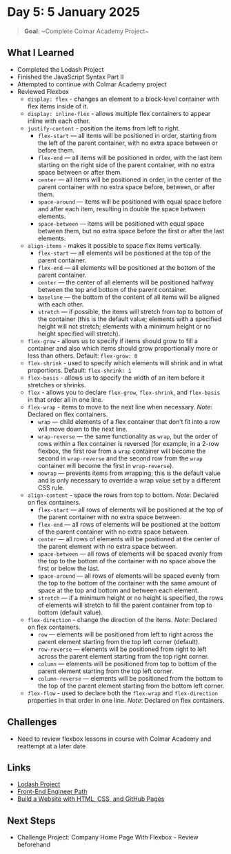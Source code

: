 # Day 5: 5 January 2025

> **Goal**: ~Complete Colmar Academy Project~

## What I Learned

- Completed the Lodash Project
- Finished the JavaScript Syntax Part II
- Attempted to continue with Colmar Academy project
- Reviewed Flexbox
    - `display: flex` - changes an element to a block-level container with flex items inside of it.
    - `display: inline-flex` - allows multiple flex containers to appear inline with each other.
    - `justify-content` - position the items from left to right.
        - `flex-start` — all items will be positioned in order, starting from the left of the parent container, with no extra space between or before them.
        - `flex-end` — all items will be positioned in order, with the last item starting on the right side of the parent container, with no extra space between or after them.
        - `center` — all items will be positioned in order, in the center of the parent container with no extra space before, between, or after them.
        - `space-around` — items will be positioned with equal space before and after each item, resulting in double the space between elements.
        - `space-between` — items will be positioned with equal space between them, but no extra space before the first or after the last elements.
    - `align-items` - makes it possible to space flex items vertically.
        - `flex-start` — all elements will be positioned at the top of the parent container.
        - `flex-end` — all elements will be positioned at the bottom of the parent container.
        - `center` — the center of all elements will be positioned halfway between the top and bottom of the parent container.
        - `baseline` — the bottom of the content of all items will be aligned with each other.
        - `stretch` — if possible, the items will stretch from top to bottom of the container (this is the default value; elements with a specified height will not stretch; elements with a minimum height or no height specified will stretch).
    - `flex-grow` - allows us to specify if items should grow to fill a container and also which items should grow proportionally more or less than others. Default: `flex-grow: 0`
    - `flex-shrink` - used to specify which elements will shrink and in what proportions. Default: `flex-shrink: 1`
    - `flex-basis` - allows us to specify the width of an item before it stretches or shrinks.
    - `flex` - allows you to declare `flex-grow`, `flex-shrink`, and `flex-basis` in that order all in one line.
    - `flex-wrap` - items to move to the next line when necessary. _Note_: Declared on flex containers.
        - `wrap` — child elements of a flex container that don’t fit into a row will move down to the next line.
        - `wrap-reverse` — the same functionality as `wrap`, but the order of rows within a flex container is reversed (for example, in a 2-row flexbox, the first row from a `wrap` container will become the second in `wrap-reverse` and the second row from the `wrap` container will become the first in `wrap-reverse`).
        - `nowrap` — prevents items from wrapping; this is the default value and is only necessary to override a wrap value set by a different CSS rule.
    - `align-content` - space the rows from top to bottom. _Note_: Declared on flex containers.
        - `flex-start` — all rows of elements will be positioned at the top of the parent container with no extra space between.
        - `flex-end` — all rows of elements will be positioned at the bottom of the parent container with no extra space between.
        - `center` — all rows of elements will be positioned at the center of the parent element with no extra space between.
        - `space-between` — all rows of elements will be spaced evenly from the top to the bottom of the container with no space above the first or below the last.
        - `space-around` — all rows of elements will be spaced evenly from the top to the bottom of the container with the same amount of space at the top and bottom and between each element.
        - `stretch` — if a minimum height or no height is specified, the rows of elements will stretch to fill the parent container from top to bottom (default value).
    - `flex-direction` - change the direction of the items. _Note_: Declared on flex containers.
        - `row` — elements will be positioned from left to right across the parent element starting from the top left corner (default).
        - `row-reverse` — elements will be positioned from right to left across the parent element starting from the top right corner.
        - `column` — elements will be positioned from top to bottom of the parent element starting from the top left corner.
        - `column-reverse` — elements will be positioned from the bottom to the top of the parent element starting from the bottom left corner.
    - `flex-flow` - used to declare both the `flex-wrap` and `flex-direction` properties in that order in one line. _Note_: Declared on flex containers.

## Challenges

- Need to review flexbox lessons in course with Colmar Academy and reattempt at a later date

## Links

- [Lodash Project](https://www.codecademy.com/projects/practice/lodash)
- [Front-End Engineer Path](https://www.codecademy.com/learn/paths/front-end-engineer-career-path)
- [Build  a Website with HTML, CSS, and GitHub Pages](https://www.codecademy.com/enrolled/paths/learn-how-to-build-websites)

## Next Steps

- Challenge Project: Company Home Page With Flexbox - Review beforehand
